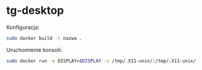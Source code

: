 # tg-desktop

Konfiguracja:
``` bash
sudo docker build -t nazwa .
```

Uruchomienie konsoli:
``` bash
sudo docker run -e DISPLAY=$DISPLAY -v /tmp/.X11-unix/:/tmp/.X11-unix/ -it nazwa /bin/bash
```
